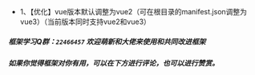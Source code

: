 * 1、【优化】vue版本默认调整为vue2（可在根目录的manifest.json调整为vue3）（当前版本同时支持vue2和vue3）

##### 框架学习Q群：`22466457` 欢迎萌新和大佬来使用和共同改进框架

##### 如果你觉得框架对你有用，可以在下方进行评论，也可以进行赞赏。
